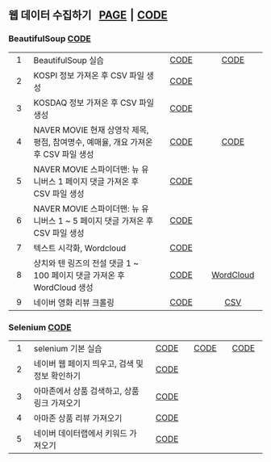 ## 웹 데이터 수집하기 &nbsp; [PAGE][Base_Page] ⎮ [CODE][Base_Code]

### BeautifulSoup [CODE][Bs_Code]

<table>
    <tr>
        <td width="70" align="center">1</td>
        <td width="630">BeautifulSoup 실습</td>
        <td width="150" align="center"><a href = "https://github.com/city1616/LikeLion_AI_SCHOOL_13th/blob/master/03.%20웹%20데이터%20수집하기/01.%20BeautifulSoup/04_BeautifulSoup_Basic.py">CODE</a></td>
        <td width="150" align="center"><a href = "https://github.com/city1616/LikeLion_AI_SCHOOL_13th/blob/master/03.%20웹%20데이터%20수집하기/01.%20BeautifulSoup/05_BeautifulSoup_Basic.py">CODE</a></td>
    </tr>
    <tr>
        <td align="center">2</td>
        <td>KOSPI 정보 가져온 후 CSV 파일 생성</td>
        <td align="center"><a href = "https://github.com/city1616/LikeLion_AI_SCHOOL_13th/blob/master/03.%20웹%20데이터%20수집하기/01.%20BeautifulSoup/06_stock_get.py">CODE</a></td>
        <td align="center"> </td>
    </tr>
    <tr>
        <td align="center">3</td>
        <td>KOSDAQ 정보 가져온 후 CSV 파일 생성</td>
        <td align="center"><a href = "https://github.com/city1616/LikeLion_AI_SCHOOL_13th/blob/master/03.%20웹%20데이터%20수집하기/01.%20BeautifulSoup/07_kosdaq.py">CODE</a></td>
        <td align="center"> </td>
    </tr>
    <tr>
        <td align="center">4</td>
        <td>NAVER MOVIE 현재 상영작 제목, 평점, 참여명수, 예매율, 개요 가져온 후 CSV 파일 생성</td>
        <td align="center"><a href = "https://github.com/city1616/LikeLion_AI_SCHOOL_13th/blob/master/03.%20웹%20데이터%20수집하기/01.%20BeautifulSoup/08_movie_info.py">CODE</a></td>
        <td align="center"><a href = "https://github.com/city1616/LikeLion_AI_SCHOOL_13th/blob/master/03.%20웹%20데이터%20수집하기/01.%20BeautifulSoup/09_naver_movie_01.py">CODE</a></td>
    </tr>
    <tr>
        <td align="center">5</td>
        <td>NAVER MOVIE 스파이더맨: 뉴 유니버스 1 페이지 댓글 가져온 후 CSV 파일 생성</td>
        <td align="center"><a href = "https://github.com/city1616/LikeLion_AI_SCHOOL_13th/blob/master/03.%20웹%20데이터%20수집하기/01.%20BeautifulSoup/10_naver_movie_comment_single_page.py">CODE</a></td>
        <td align="center"> </td>
    </tr>
    <tr>
        <td align="center">6</td>
        <td>NAVER MOVIE 스파이더맨: 뉴 유니버스 1 ~ 5 페이지 댓글 가져온 후 CSV 파일 생성</td>
        <td align="center"><a href = "https://github.com/city1616/LikeLion_AI_SCHOOL_13th/blob/master/03.%20웹%20데이터%20수집하기/01.%20BeautifulSoup/11_naver_movie_comment_multi_page.py">CODE</a></td>
        <td align="center"> </td>
    </tr>
    <tr>
        <td align="center">7</td>
        <td>텍스트 시각화, Wordcloud</td>
        <td align="center"><a href = "https://github.com/city1616/LikeLion_AI_SCHOOL_13th/blob/master/03.%20웹%20데이터%20수집하기/01.%20BeautifulSoup/12_text_vis.py">CODE</a></td>
        <td align="center"> </td>
    </tr>
    <tr>
        <td align="center">8</td>
        <td>샹치와 텐 링즈의 전설 댓글 1 ~ 100 페이지 댓글 가져온 후 WordCloud 생성</td>
        <td align="center"><a href = "https://github.com/city1616/LikeLion_AI_SCHOOL_13th/blob/master/03.%20웹%20데이터%20수집하기/01.%20BeautifulSoup/13_text_vis2.py">CODE</a></td>
        <td align="center"><a href = "https://city1616.github.io/LikeLion_AI_SCHOOL_13th/03.%20웹%20데이터%20수집하기/PNG/wordcloud_샹치와%20텐%20링즈의%20전설_댓글_1000개.png">WordCloud</a></td>
    </tr>
    <tr>
        <td align="center">9</td>
        <td>네이버 영화 리뷰 크롤링</td>
        <td align="center"><a href = "https://github.com/city1616/LikeLion_AI_SCHOOL_13th/blob/master/03.%20웹%20데이터%20수집하기/01.%20BeautifulSoup/14_BeautifulSoup, Naver movie 리뷰 정보.ipynb">CODE</a></td>
        <td align="center"><a href = "https://github.com/city1616/LikeLion_AI_SCHOOL_13th/blob/master/03.%20웹%20데이터%20수집하기/CSV/스파이더맨리뷰.csv">CSV</a></td>
    </tr>
</table>

### Selenium [CODE][Selenium_Code]

<table>
    <tr>
        <td width="70" align="center">1</td>
        <td width="630">selenium 기본 실습</td>
        <td width="100" align="center"><a href = "https://github.com/city1616/LikeLion_AI_SCHOOL_13th/blob/master/03.%20웹%20데이터%20수집하기/02.%20Selenium/01_selenium_basic.py">CODE</a></td>
        <td width="100" align="center"><a href = "https://github.com/city1616/LikeLion_AI_SCHOOL_13th/blob/master/03.%20웹%20데이터%20수집하기/02.%20Selenium/02_selenium_basic.ipynb">CODE</a></td>
        <td width="100" align="center"><a href = "https://github.com/city1616/LikeLion_AI_SCHOOL_13th/blob/master/03.%20웹%20데이터%20수집하기/02.%20Selenium/06_selenium_실습.ipynb">CODE</a></td>
    </tr>
    <tr>
        <td align="center">2</td>
        <td>네이버 웹 페이지 띄우고, 검색 및 정보 확인하기</td>
        <td align="center"><a href = "https://github.com/city1616/LikeLion_AI_SCHOOL_13th/blob/master/03.%20웹%20데이터%20수집하기/02.%20Selenium/03_selenium_naver.ipynb">CODE</a></td>
        <td align="center"> </td>
        <td align="center"> </td>
    </tr>
    <tr>
        <td align="center">3</td>
        <td>아마존에서 상품 검색하고, 상품 링크 가져오기</td>
        <td align="center"><a href = "https://github.com/city1616/LikeLion_AI_SCHOOL_13th/blob/master/03.%20웹%20데이터%20수집하기/02.%20Selenium/04_selenium_amazon.ipynb">CODE</a></td>
        <td align="center"> </td>
        <td align="center"> </td>
    </tr>
    <tr>
        <td align="center">4</td>
        <td>아마존 상품 리뷰 가져오기</td>
        <td align="center"><a href = "https://github.com/city1616/LikeLion_AI_SCHOOL_13th/blob/master/03.%20웹%20데이터%20수집하기/02.%20Selenium/05_selenium_amazon_item_review.ipynb">CODE</a></td>
        <td align="center"> </td>
        <td align="center"> </td>
    </tr>
    <tr>
        <td align="center">5</td>
        <td>네이버 데이터랩에서 키워드 가져오기</td>
        <td align="center"><a href = "https://github.com/city1616/LikeLion_AI_SCHOOL_13th/blob/master/03.%20웹%20데이터%20수집하기/02.%20Selenium/07_Naver_Datalab.ipynb">CODE</a></td>
        <td align="center"> </td>
        <td align="center"> </td>
    </tr>
</table>

[Base_Page]: https://city1616.github.io/LikeLion_AI_SCHOOL_13th/03.%20웹%20데이터%20수집하기/
[Base_Code]: https://github.com/city1616/LikeLion_AI_SCHOOL_13th/tree/master/03.%20웹%20데이터%20수집하기
[Bs_Code]: https://github.com/city1616/LikeLion_AI_SCHOOL_13th/tree/master/03.%20웹%20데이터%20수집하기/01.%20BeautifulSoup
[Selenium_Code]: https://github.com/city1616/LikeLion_AI_SCHOOL_13th/tree/master/03.%20웹%20데이터%20수집하기/02.%20Selenium

<!--
1. BeautifulSoup 실습 [코드 1](04_bs_basic.py) | [코드 2](05_bs_basic.py)
2. KOSPI 정보 가져온 후 CSV 파일 생성 [코드](06_stock_get.py)
3. KOSDAQ 정보 가져온 후 CSV 파일 생성 [코드](07_kosdaq.py)
4. NAVER MOVIE 현재 상영작 제목, 평점, 참여명수, 예매율, 개요 가져온 후 CSV 파일 생성 [코드 1](08_movie_info.py) | [코드 2](09_naver_movie_01.py)
5. NAVER MOVIE 스파이더맨: 뉴 유니버스 1 페이지 댓글 가져온 후 CSV 파일 생성 [코드](10_naver_movie_comment_single_page.py)
6. NAVER MOVIE 스파이더맨: 뉴 유니버스 1 ~ 5 페이지 댓글 가져온 후 CSV 파일 생성 [코드](11_naver_movie_comment_multi_page.py)
7. 텍스트 시각화, Wordcloud [코드](12_text_vis.py)
8. 샹치와 텐 링즈의 전설 댓글 1 ~ 100 페이지 댓글 가져온 후 Wordcloud 생성 [코드](13_text_vis2.py) | [Wordcloud](wordcloud_샹치와%20텐%20링즈의%20전설_댓글_1000개.png)
9. selenium basic 실습 [코드](16_selenium_basic.ipynb)
10. selenium naver.com 페이지 띄우고, 검색, 정보 확인하기 [코드](17_selenium_naver.ipynb)
11. selenium amazon.com 아이템 페이지 정보 넘겨받고, 두 페이지 리뷰 모두 가져오기 [코드](18_selenium_amazon_item_review.ipynb)

### Selenium
1. selenium 실습 [코드1]() | [코드2]() | [코드3]() | [코드4]()
2. 네이버 웹 페이지 띄우고, 검색 및 정보 확인하기(값 입력, 마우스 클릭) [코드]()
3. 아마존에서 상품 검색하고, 상품 링크 가져오기 [코드]()
4. 아마존 상품 리뷰 가져오기 [코드]()
5. 네이버 데이터랩에서 키워드 가져오기 [코드]()
-->